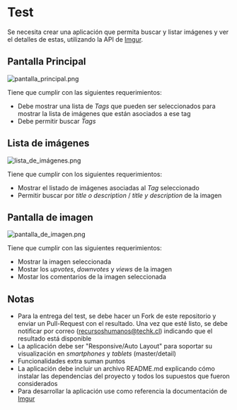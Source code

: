 # Test

Se necesita crear una aplicación que permita buscar y listar imágenes y ver el detalles de estas, utilizando la API de [Imgur](http://imgur.com/).

## Pantalla Principal

![pantalla_principal.png](https://bitbucket.org/repo/Mrndnqd/images/2449792269-pantalla_principal.png)

Tiene que cumplir con las siguientes requerimientos:

* Debe mostrar una lista de *Tags* que pueden ser seleccionados para mostrar la lista de imágenes que están asociados a ese tag
* Debe permitir buscar *Tags*

## Lista de imágenes

![lista_de_imágenes.png](https://bitbucket.org/repo/Mrndnqd/images/1175342338-lista_de_ima%CC%81genes.png)

Tiene que cumplir con los siguientes requerimientos:

* Mostrar el listado de imágenes asociadas al *Tag* seleccionado
* Permitir buscar por _title_ *o* _description_ / _title_ *y* _description_ de la imagen

## Pantalla de imagen

![pantalla_de_imagen.png](https://bitbucket.org/repo/Mrndnqd/images/3511127867-pantalla_de_imagen.png)

Tiene que cumplir con las siguientes requerimientos:

* Mostrar la imagen seleccionada
* Mostar los _upvotes_, _downvotes_ y _views_ de la imagen
* Mostar los comentarios de la imagen seleccionada

## Notas

* Para la entrega del test, se debe hacer un Fork de este repositorio y enviar un Pull-Request con el resultado. Una vez que esté listo, se debe notificar por correo (recursoshumanos@techk.cl) indicando que el resultado está disponible
* La aplicación debe ser "Responsive/Auto Layout" para soportar su visualización en *smartphones* y *tablets* (master/detail)
* Funcionalidades extra suman puntos
* La aplicación debe incluir un archivo README.md explicando cómo instalar las dependencias del proyecto y todos los supuestos que fueron considerados
* Para desarrollar la aplicación use como referencia la documentación de [Imgur](https://apidocs.imgur.com)
